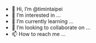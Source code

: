- 👋 Hi, I’m @timintaipei
- 👀 I’m interested in ...
- 🌱 I’m currently learning ...
- 💞️ I’m looking to collaborate on ...
- 📫 How to reach me ...

<!---
timintaipei/timintaipei is a ✨ special ✨ repository because its `README.md` (this file) appears on your GitHub profile.
You can click the Preview link to take a look at your changes.
--->
